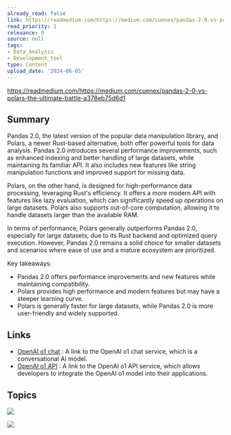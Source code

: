 ```yaml
---
already_read: false
link: https://readmedium.com/https://medium.com/cuenex/pandas-2-0-vs-polars-the-ultimate-battle-a378eb75d6d1
read_priority: 1
relevance: 0
source: null
tags:
- Data_Analysis
- Development_tool
type: Content
upload_date: '2024-06-05'
---
```


https://readmedium.com/https://medium.com/cuenex/pandas-2-0-vs-polars-the-ultimate-battle-a378eb75d6d1
## Summary

Pandas 2.0, the latest version of the popular data manipulation library, and Polars, a newer Rust-based alternative, both offer powerful tools for data analysis. Pandas 2.0 introduces several performance improvements, such as enhanced indexing and better handling of large datasets, while maintaining its familiar API. It also includes new features like string manipulation functions and improved support for missing data.

Polars, on the other hand, is designed for high-performance data processing, leveraging Rust's efficiency. It offers a more modern API with features like lazy evaluation, which can significantly speed up operations on large datasets. Polars also supports out-of-core computation, allowing it to handle datasets larger than the available RAM.

In terms of performance, Polars generally outperforms Pandas 2.0, especially for large datasets, due to its Rust backend and optimized query execution. However, Pandas 2.0 remains a solid choice for smaller datasets and scenarios where ease of use and a mature ecosystem are prioritized.

Key takeaways:
- Pandas 2.0 offers performance improvements and new features while maintaining compatibility.
- Polars provides high performance and modern features but may have a steeper learning curve.
- Polars is generally faster for large datasets, while Pandas 2.0 is more user-friendly and widely supported.
## Links

- [OpenAI o1 chat](https://openai01.net/) : A link to the OpenAI o1 chat service, which is a conversational AI model.
- [OpenAI o1 API](https://openaio1api.com/) : A link to the OpenAI o1 API service, which allows developers to integrate the OpenAI o1 model into their applications.

## Topics

![](topics/Library/Pandas)

![](topics/Library/Polars)